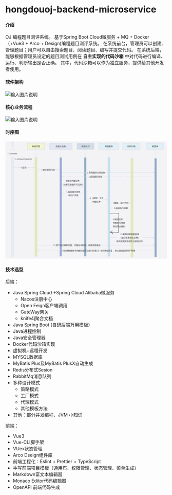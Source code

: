 # hongdouoj-backend-microservice

#### 介绍
OJ 编程题目测评系统。
基于Spring Boot Cloud微服务 + MQ + Docker（+Vue3 + Arco + Design)编程题目测评系统。
在系统前台，管理员可以创建、管理题目；用户可以自由搜索题目、阅读题目、编写并提交代码。
在系统后端，能够根据管理员设定的题目测试用例在 **自主实现的代码沙箱** 中对代码进行编译、运行、判断输出是否正确。
其中，代码沙箱可以作为独立服务，提供给其他开发者使用。

#### 软件架构
![输入图片说明](https://foruda.gitee.com/images/1730272241255441275/171eb0bd_13041225.png "屏幕截图")


#### 核心业务流程
![输入图片说明](https://foruda.gitee.com/images/1730272270286943059/568aabda_13041225.png "屏幕截图")


#### 时序图
![输入图片说明](image.png)


#### 技术选型
后端：
- Java Spring Cloud +Spring Cloud Alibaba微服务
    - Nacos注册中心
    - Open Feign客户端调用
    - GateWay网关
    - knife4j聚合文档
- Java Spring Boot (自研后端万用模板）
- Java进程控制
- Java安全管理器
- Docker代码沙箱实现
- 虚拟机+远程开发
- MYSQL数据库
- MyBatis Plus及MyBatis PlusX自动生成
- Redis分布式Sesion
- RabbitMq消息队列
- 多种设计模式
     - 策略模式
     - 工厂模式
     - 代理模式
     - 其他模板方法
- 其他：部分并发编程、JVM 小知识

前端：
- Vue3
- Vue-CLI脚手架
- VUex状态管理
- Arco Dseign组件库
- 前端工程化：Eslint + Prettier + TypeScript
- 手写前端项目模板（通用布、权限管理、状态管理、菜单生成）
- Markdown富文本编辑器
- Monaco Editor代码编辑器
- OpenAPI 前端代码生成

